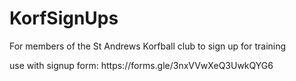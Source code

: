# KorfSignUps
<p>For members of the St Andrews Korfball club to sign up for training</p>
<p>use with signup form: https://forms.gle/3nxVVwXeQ3UwkQYG6</p>
